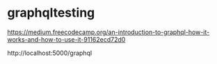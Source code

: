 # graphqltesting

https://medium.freecodecamp.org/an-introduction-to-graphql-how-it-works-and-how-to-use-it-91162ecd72d0

http://localhost:5000/graphql

